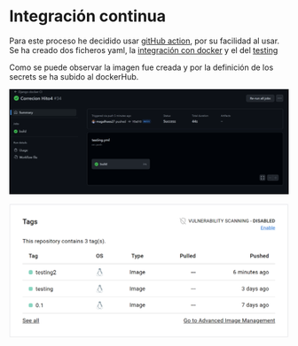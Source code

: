 # Integración continua
Para este proceso he decidido usar [gitHub action](https://docs.github.com/en/actions), por su facilidad al usar.
Se ha creado dos ficheros yaml, la [integración con docker](CostCo/.github/workflows/run-docker-image.yml) y el del [testing](CostCo/.github/workflows/testing.yml)

Como se puede observar la imagen fue creada y  por la definición de los secrets se ha subido al dockerHub.

![](img/docker_githubaction.png)

![](img/docker_hubtesting.png)